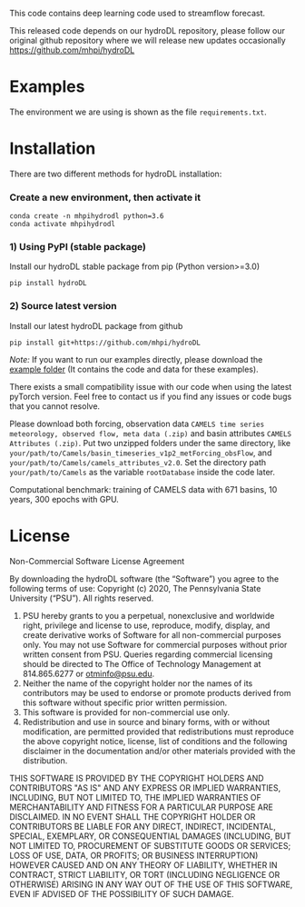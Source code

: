 

This code contains deep learning code used to streamflow forecast. 

This released code depends on our hydroDL repository, please follow our original github repository where we will release new updates occasionally
https://github.com/mhpi/hydroDL


# Examples
The environment we are using is shown as the file `requirements.txt`.

# Installation
There are two different methods for hydroDL installation:

### Create a new environment, then activate it
  ```Shell
conda create -n mhpihydrodl python=3.6
conda activate mhpihydrodl
```

### 1) Using PyPI (stable package)
Install our hydroDL stable package from pip (Python version>=3.0)
```
pip install hydroDL
```

### 2) Source latest version
Install our latest hydroDL package from github

```
pip install git+https://github.com/mhpi/hydroDL
```

_Note:_
If you want to run our examples directly, please download the [example folder]() (It contains the code and data for these examples). 

There exists a small compatibility issue with our code when using the latest pyTorch version. Feel free to contact us if you find any issues or code bugs that you cannot resolve.


Please download both forcing, observation data `CAMELS time series meteorology, observed flow, meta data (.zip)` and basin attributes `CAMELS Attributes (.zip)`. 
Put two unzipped folders under the same directory, like `your/path/to/Camels/basin_timeseries_v1p2_metForcing_obsFlow`, and `your/path/to/Camels/camels_attributes_v2.0`. Set the directory path `your/path/to/Camels`
as the variable `rootDatabase` inside the code later.

Computational benchmark: training of CAMELS data with 671 basins, 10 years, 300 epochs with GPU.


# License
Non-Commercial Software License Agreement

By downloading the hydroDL software (the “Software”) you agree to
the following terms of use:
Copyright (c) 2020, The Pennsylvania State University (“PSU”). All rights reserved.

1. PSU hereby grants to you a perpetual, nonexclusive and worldwide right, privilege and
license to use, reproduce, modify, display, and create derivative works of Software for all
non-commercial purposes only. You may not use Software for commercial purposes without
prior written consent from PSU. Queries regarding commercial licensing should be directed
to The Office of Technology Management at 814.865.6277 or otminfo@psu.edu.
2. Neither the name of the copyright holder nor the names of its contributors may be used
to endorse or promote products derived from this software without specific prior written
permission.
3. This software is provided for non-commercial use only.
4. Redistribution and use in source and binary forms, with or without modification, are
permitted provided that redistributions must reproduce the above copyright notice, license,
list of conditions and the following disclaimer in the documentation and/or other materials
provided with the distribution.

THIS SOFTWARE IS PROVIDED BY THE COPYRIGHT HOLDERS AND CONTRIBUTORS &quot;AS IS&quot;
AND ANY EXPRESS OR IMPLIED WARRANTIES, INCLUDING, BUT NOT LIMITED TO, THE
IMPLIED WARRANTIES OF MERCHANTABILITY AND FITNESS FOR A PARTICULAR PURPOSE
ARE DISCLAIMED. IN NO EVENT SHALL THE COPYRIGHT HOLDER OR CONTRIBUTORS BE
LIABLE FOR ANY DIRECT, INDIRECT, INCIDENTAL, SPECIAL, EXEMPLARY, OR
CONSEQUENTIAL DAMAGES (INCLUDING, BUT NOT LIMITED TO, PROCUREMENT OF
SUBSTITUTE GOODS OR SERVICES; LOSS OF USE, DATA, OR PROFITS; OR BUSINESS
INTERRUPTION) HOWEVER CAUSED AND ON ANY THEORY OF LIABILITY, WHETHER IN
CONTRACT, STRICT LIABILITY, OR TORT (INCLUDING NEGLIGENCE OR OTHERWISE)
ARISING IN ANY WAY OUT OF THE USE OF THIS SOFTWARE, EVEN IF ADVISED OF THE
POSSIBILITY OF SUCH DAMAGE.